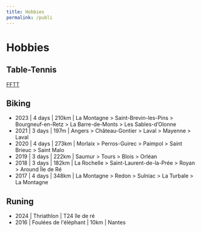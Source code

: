 ```yaml
---
title: Hobbies
permalink: /publi
---
```


# Hobbies

## Table-Tennis

[FFTT](https://www.fftt.com/site/personnes/by-number?number_id=4440440)

## Biking

- 2023 | 4 days | 210km | La Montagne > Saint-Brevin-les-Pins > Bourgneuf-en-Retz > La Barre-de-Monts > Les Sables-d’Olonne
- 2021 | 3 days | 197m | Angers > Château-Gontier > Laval > Mayenne > Laval
- 2020 | 4 days | 273km | Morlaix > Perros-Guirec > Paimpol > Saint Brieuc > Saint Malo
- 2019 | 3 days | 222km | Saumur > Tours > Blois > Orléan
- 2018 | 3 days | 182km | La Rochelle > Saint-Laurent-de-la-Prée > Royan > Around Île de Ré
- 2017 | 4 days | 348km | La Montagne > Redon > Sulniac > La Turbale > La Montagne

## Runing

- 2024 | Thriathlon | T24 île de ré
- 2016 | Foulées de l'éléphant | 10km | Nantes

